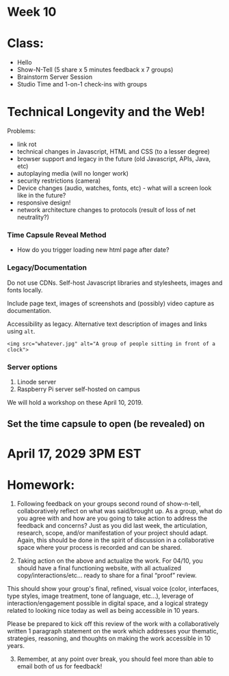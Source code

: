 # Week 10
 
# Class:
- Hello
- Show-N-Tell (5 share x 5 minutes feedback x 7 groups)
- Brainstorm Server Session
- Studio Time and 1-on-1 check-ins with groups

# Technical Longevity and the Web!

Problems:
- link rot
- technical changes in Javascript, HTML and CSS (to a lesser degree)
- browser support and legacy in the future (old Javascript, APIs, Java, etc)
- autoplaying media (will no longer work)
- security restrictions (camera)
- Device changes (audio, watches, fonts, etc) - what will a screen look like in the future?
- responsive design!
- network architecture changes to protocols (result of loss of net neutrality?)

### Time Capsule Reveal Method
- How do you trigger loading new html page after date?

### Legacy/Documentation

Do not use CDNs. Self-host Javascript libraries and stylesheets, images and fonts locally.

Include page text, images of screenshots and (possibly) video capture as documentation.

Accessibility as legacy. Alternative text description of images and links using ```alt```. 

```
<img src="whatever.jpg" alt="A group of people sitting in front of a clock">
```

### Server options

1. Linode server
2. Raspberry Pi server self-hosted on campus

We will hold a workshop on these April 10, 2019.

## Set the time capsule to open (be revealed) on

# April 17, 2029 3PM EST

# Homework:

1. Following feedback on your groups second round of show-n-tell, collaboratively reflect on what was said/brought up. As a group, what do you agree with and how are you going to take action to address the feedback and concerns? Just as you did last week, the articulation, research, scope, and/or manifestation of your project should adapt. Again, this should be done in the spirit of discussion in a collaborative space where your process is recorded and can be shared.

2. Taking action on the above and actualize the work. For 04/10, you should have a final functioning website, with all actualized copy/interactions/etc… ready to share for a final “proof” review.

This should show your group's final, refined, visual voice (color, interfaces, type styles, image treatment, tone of language, etc...), leverage of interaction/engagement possible in digital space, and a logical strategy related to looking nice today as well as being accessible in 10 years.

Please be prepared to kick off this review of the work with a collaboratively written 1 paragraph statement on the work which addresses your thematic, strategies, reasoning, and thoughts on making the work accessible in 10 years.

3. Remember, at any point over break, you should feel more than able to email both of us
for feedback!


